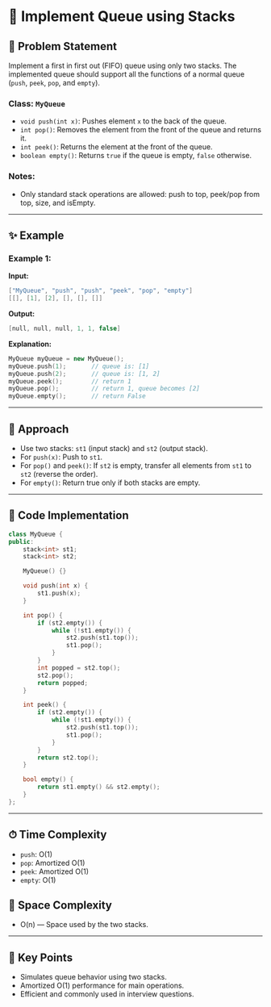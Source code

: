 # 🔁 Implement Queue using Stacks

## 📝 Problem Statement

Implement a first in first out (FIFO) queue using only two stacks. The implemented queue should support all the functions of a normal queue (`push`, `peek`, `pop`, and `empty`).

### Class: `MyQueue`

* `void push(int x)`: Pushes element `x` to the back of the queue.
* `int pop()`: Removes the element from the front of the queue and returns it.
* `int peek()`: Returns the element at the front of the queue.
* `boolean empty()`: Returns `true` if the queue is empty, `false` otherwise.

### Notes:

* Only standard stack operations are allowed: push to top, peek/pop from top, size, and isEmpty.

---

## ✨ Example

### Example 1:

**Input:**

```cpp
["MyQueue", "push", "push", "peek", "pop", "empty"]
[[], [1], [2], [], [], []]
```

**Output:**

```cpp
[null, null, null, 1, 1, false]
```

**Explanation:**

```cpp
MyQueue myQueue = new MyQueue();
myQueue.push(1);       // queue is: [1]
myQueue.push(2);       // queue is: [1, 2]
myQueue.peek();        // return 1
myQueue.pop();         // return 1, queue becomes [2]
myQueue.empty();       // return False
```

---

## 🚀 Approach

* Use two stacks: `st1` (input stack) and `st2` (output stack).
* For `push(x)`: Push to `st1`.
* For `pop()` and `peek()`: If `st2` is empty, transfer all elements from `st1` to `st2` (reverse the order).
* For `empty()`: Return true only if both stacks are empty.

---

## 🔢 Code Implementation

```cpp
class MyQueue {
public:
    stack<int> st1;
    stack<int> st2;

    MyQueue() {}

    void push(int x) {
        st1.push(x);
    }

    int pop() {
        if (st2.empty()) {
            while (!st1.empty()) {
                st2.push(st1.top());
                st1.pop();
            }
        }
        int popped = st2.top();
        st2.pop();
        return popped;
    }

    int peek() {
        if (st2.empty()) {
            while (!st1.empty()) {
                st2.push(st1.top());
                st1.pop();
            }
        }
        return st2.top();
    }

    bool empty() {
        return st1.empty() && st2.empty();
    }
};
```

---

## ⏱ Time Complexity

* `push`: O(1)
* `pop`: Amortized O(1)
* `peek`: Amortized O(1)
* `empty`: O(1)

## 💾 Space Complexity

* O(n) — Space used by the two stacks.

---

## 🌟 Key Points

* Simulates queue behavior using two stacks.
* Amortized O(1) performance for main operations.
* Efficient and commonly used in interview questions.

